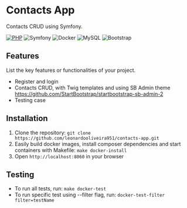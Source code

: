 # Contacts App

Contacts CRUD using Symfony.

[![PHP](https://img.shields.io/badge/PHP-777BB4.svg?style=for-the-badge&logo=php&logoColor=white)](https://www.php.net/)
![Symfony](https://img.shields.io/badge/symfony-%23000000.svg?style=for-the-badge&logo=symfony&logoColor=white) ![Docker](https://img.shields.io/badge/docker-%230db7ed.svg?style=for-the-badge&logo=docker&logoColor=white) ![MySQL](https://img.shields.io/badge/mysql-%2300f.svg?style=for-the-badge&logo=mysql&logoColor=white) ![Bootstrap](https://img.shields.io/badge/bootstrap-%23563D7C.svg?style=for-the-badge&logo=bootstrap&logoColor=white)

## Features

List the key features or functionalities of your project.

- Register and login
- Contacts CRUD, with Twig templates and using SB Admin theme
https://github.com/StartBootstrap/startbootstrap-sb-admin-2
- Testing case

## Installation

1. Clone the repository: `git clone https://github.com/leonardooliveira951/contacts-app.git`
2. Easily build docker images, install composer dependencies and start containers with Makefile: `make docker-install`
3. Open `http://localhost:8060` in your browser
## Testing

- To run all tests, run: `make docker-test`
- To run specific test using --filter flag, run: `docker-test-filter filter=testName`